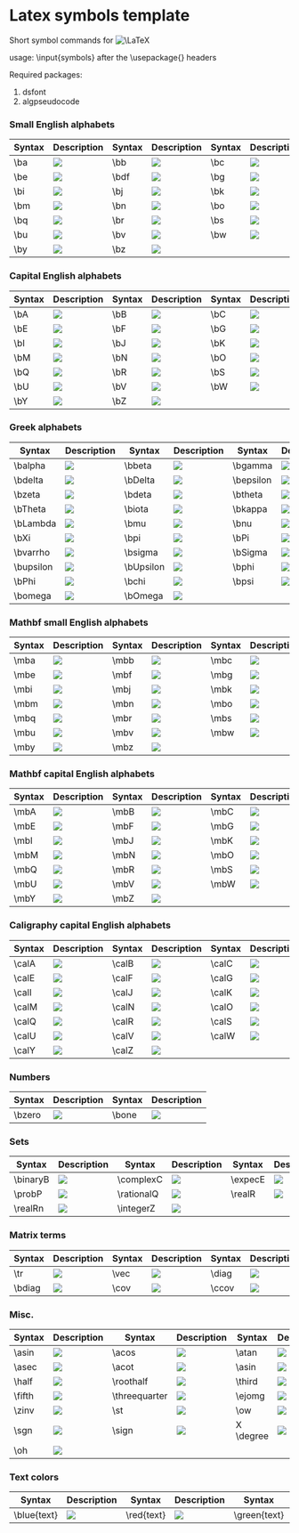 # Latex symbols template
Short symbol commands for <img src="https://latex.codecogs.com/gif.latex?\LaTeX" title="\LaTeX" />

usage: \input{symbols} after the \usepackage{} headers

Required packages: 
1. dsfont
2. algpseudocode

### Small English alphabets
| Syntax | Description | Syntax | Description | Syntax | Description | Syntax | Description |
| ----------- | ----------- | ----------- | ----------- | ----------- | ----------- | ----------- | ----------- |
| \ba | <img src="https://latex.codecogs.com/gif.latex?\boldsymbol{a}" /> | \bb | <img src="https://latex.codecogs.com/gif.latex?\boldsymbol{b}" /> | \bc | <img src="https://latex.codecogs.com/gif.latex?\boldsymbol{c}" /> | \bd | <img src="https://latex.codecogs.com/gif.latex?\boldsymbol{d}" /> |
| \be | <img src="https://latex.codecogs.com/gif.latex?\boldsymbol{e}" /> | \bdf | <img src="https://latex.codecogs.com/gif.latex?\boldsymbol{f}" /> | \bg | <img src="https://latex.codecogs.com/gif.latex?\boldsymbol{g}" /> | \bh | <img src="https://latex.codecogs.com/gif.latex?\boldsymbol{h}" /> |
| \bi | <img src="https://latex.codecogs.com/gif.latex?\boldsymbol{i}" /> | \bj | <img src="https://latex.codecogs.com/gif.latex?\boldsymbol{j}" /> | \bk | <img src="https://latex.codecogs.com/gif.latex?\boldsymbol{k}" /> | \bl | <img src="https://latex.codecogs.com/gif.latex?\boldsymbol{l}" /> |
| \bm | <img src="https://latex.codecogs.com/gif.latex?\boldsymbol{m}" /> | \bn | <img src="https://latex.codecogs.com/gif.latex?\boldsymbol{n}" /> | \bo | <img src="https://latex.codecogs.com/gif.latex?\boldsymbol{o}" /> | \bp | <img src="https://latex.codecogs.com/gif.latex?\boldsymbol{p}" /> |
| \bq | <img src="https://latex.codecogs.com/gif.latex?\boldsymbol{q}" /> | \br | <img src="https://latex.codecogs.com/gif.latex?\boldsymbol{r}" /> | \bs | <img src="https://latex.codecogs.com/gif.latex?\boldsymbol{s}" /> | \bt | <img src="https://latex.codecogs.com/gif.latex?\boldsymbol{t}" /> |
| \bu | <img src="https://latex.codecogs.com/gif.latex?\boldsymbol{u}" /> | \bv | <img src="https://latex.codecogs.com/gif.latex?\boldsymbol{v}" /> | \bw | <img src="https://latex.codecogs.com/gif.latex?\boldsymbol{w}" /> | \bx | <img src="https://latex.codecogs.com/gif.latex?\boldsymbol{x}" /> |
| \by | <img src="https://latex.codecogs.com/gif.latex?\boldsymbol{y}" /> | \bz | <img src="https://latex.codecogs.com/gif.latex?\boldsymbol{z}" /> |

### Capital English alphabets
| Syntax | Description | Syntax | Description | Syntax | Description | Syntax | Description |
| ----------- | ----------- | ----------- | ----------- | ----------- | ----------- | ----------- | ----------- |
| \bA | <img src="https://latex.codecogs.com/gif.latex?\boldsymbol{A}" /> | \bB | <img src="https://latex.codecogs.com/gif.latex?\boldsymbol{B}" /> | \bC | <img src="https://latex.codecogs.com/gif.latex?\boldsymbol{C}" /> | \bD | <img src="https://latex.codecogs.com/gif.latex?\boldsymbol{D}" /> |
| \bE | <img src="https://latex.codecogs.com/gif.latex?\boldsymbol{E}" /> | \bF | <img src="https://latex.codecogs.com/gif.latex?\boldsymbol{F}" /> | \bG | <img src="https://latex.codecogs.com/gif.latex?\boldsymbol{G}" /> | \bH | <img src="https://latex.codecogs.com/gif.latex?\boldsymbol{H}" /> |
| \bI | <img src="https://latex.codecogs.com/gif.latex?\boldsymbol{I}" /> | \bJ | <img src="https://latex.codecogs.com/gif.latex?\boldsymbol{J}" /> | \bK | <img src="https://latex.codecogs.com/gif.latex?\boldsymbol{K}" /> | \bL | <img src="https://latex.codecogs.com/gif.latex?\boldsymbol{L}" /> |
| \bM | <img src="https://latex.codecogs.com/gif.latex?\boldsymbol{M}" /> | \bN | <img src="https://latex.codecogs.com/gif.latex?\boldsymbol{N}" /> | \bO | <img src="https://latex.codecogs.com/gif.latex?\boldsymbol{O}" /> | \bP | <img src="https://latex.codecogs.com/gif.latex?\boldsymbol{P}" /> |
| \bQ | <img src="https://latex.codecogs.com/gif.latex?\boldsymbol{Q}" /> | \bR | <img src="https://latex.codecogs.com/gif.latex?\boldsymbol{R}" /> | \bS | <img src="https://latex.codecogs.com/gif.latex?\boldsymbol{S}" /> | \bT | <img src="https://latex.codecogs.com/gif.latex?\boldsymbol{T}" /> |
| \bU | <img src="https://latex.codecogs.com/gif.latex?\boldsymbol{U}" /> | \bV | <img src="https://latex.codecogs.com/gif.latex?\boldsymbol{V}" /> | \bW | <img src="https://latex.codecogs.com/gif.latex?\boldsymbol{W}" /> | \bX | <img src="https://latex.codecogs.com/gif.latex?\boldsymbol{X}" /> |
| \bY | <img src="https://latex.codecogs.com/gif.latex?\boldsymbol{Y}" /> | \bZ | <img src="https://latex.codecogs.com/gif.latex?\boldsymbol{Z}" /> |

### Greek alphabets
| Syntax | Description | Syntax | Description | Syntax | Description | Syntax | Description |
| ----------- | ----------- | ----------- | ----------- | ----------- | ----------- | ----------- | ----------- |
| \balpha | <img src="https://latex.codecogs.com/gif.latex?\boldsymbol{\alpha}" /> | \bbeta | <img src="https://latex.codecogs.com/gif.latex?\boldsymbol{\beta}" /> | \bgamma | <img src="https://latex.codecogs.com/gif.latex?\boldsymbol{\gamma}" /> | \bGamma | <img src="https://latex.codecogs.com/gif.latex?\boldsymbol{\Gamma}" /> |
| \bdelta | <img src="https://latex.codecogs.com/gif.latex?\boldsymbol{\delta}" /> | \bDelta | <img src="https://latex.codecogs.com/gif.latex?\boldsymbol{\Delta}" /> | \bepsilon | <img src="https://latex.codecogs.com/gif.latex?\boldsymbol{\epsilon}" /> | \bvarepsilon | <img src="https://latex.codecogs.com/gif.latex?\boldsymbol{\varepsilon}" /> |
| \bzeta | <img src="https://latex.codecogs.com/gif.latex?\boldsymbol{\zeta}" /> | \bdeta | <img src="https://latex.codecogs.com/gif.latex?\boldsymbol{\eta}" /> | \btheta| <img src="https://latex.codecogs.com/gif.latex?\boldsymbol{\theta}" /> | \bvartheta | <img src="https://latex.codecogs.com/gif.latex?\boldsymbol{\vartheta}" /> |
| \bTheta | <img src="https://latex.codecogs.com/gif.latex?\boldsymbol{\Theta}" /> | \biota | <img src="https://latex.codecogs.com/gif.latex?\boldsymbol{\iota}" /> | \bkappa | <img src="https://latex.codecogs.com/gif.latex?\boldsymbol{\kappa}" /> | \blambda | <img src="https://latex.codecogs.com/gif.latex?\boldsymbol{\lambda}" /> |
| \bLambda | <img src="https://latex.codecogs.com/gif.latex?\boldsymbol{\Lambda}" /> | \bmu | <img src="https://latex.codecogs.com/gif.latex?\boldsymbol{\mu}" /> | \bnu | <img src="https://latex.codecogs.com/gif.latex?\boldsymbol{\nu}" /> | \bxi | <img src="https://latex.codecogs.com/gif.latex?\boldsymbol{\xi}" /> |
| \bXi | <img src="https://latex.codecogs.com/gif.latex?\boldsymbol{\Xi}" /> | \bpi | <img src="https://latex.codecogs.com/gif.latex?\boldsymbol{\pi}" /> | \bPi | <img src="https://latex.codecogs.com/gif.latex?\boldsymbol{\Pi}" /> | \brho | <img src="https://latex.codecogs.com/gif.latex?\boldsymbol{\rho}" /> |
| \bvarrho | <img src="https://latex.codecogs.com/gif.latex?\boldsymbol{\varrho}" /> | \bsigma | <img src="https://latex.codecogs.com/gif.latex?\boldsymbol{\sigma}" /> | \bSigma | <img src="https://latex.codecogs.com/gif.latex?\boldsymbol{\Sigma}" /> | \btau | <img src="https://latex.codecogs.com/gif.latex?\boldsymbol{\tau}" /> |
| \bupsilon | <img src="https://latex.codecogs.com/gif.latex?\boldsymbol{\upsilon}" /> | \bUpsilon | <img src="https://latex.codecogs.com/gif.latex?\boldsymbol{\Upsilon}" /> | \bphi | <img src="https://latex.codecogs.com/gif.latex?\boldsymbol{\phi}" /> | \bvarphi | <img src="https://latex.codecogs.com/gif.latex?\boldsymbol{\varphi}" /> |
| \bPhi | <img src="https://latex.codecogs.com/gif.latex?\boldsymbol{\Phi}" /> | \bchi | <img src="https://latex.codecogs.com/gif.latex?\boldsymbol{\chi}" /> | \bpsi | <img src="https://latex.codecogs.com/gif.latex?\boldsymbol{\psi}" /> | \bPsi | <img src="https://latex.codecogs.com/gif.latex?\boldsymbol{\Psi}" /> |
| \bomega | <img src="https://latex.codecogs.com/gif.latex?\boldsymbol{\omega}" /> | \bOmega | <img src="https://latex.codecogs.com/gif.latex?\boldsymbol{\Omega}" /> |

### Mathbf small English alphabets
| Syntax | Description | Syntax | Description | Syntax | Description | Syntax | Description |
| ----------- | ----------- | ----------- | ----------- | ----------- | ----------- | ----------- | ----------- |
| \mba | <img src="https://latex.codecogs.com/gif.latex?\mathbf{a}" /> | \mbb | <img src="https://latex.codecogs.com/gif.latex?\mathbf{b}" /> | \mbc | <img src="https://latex.codecogs.com/gif.latex?\mathbf{c}" /> | \mbd | <img src="https://latex.codecogs.com/gif.latex?\mathbf{d}" /> |
| \mbe | <img src="https://latex.codecogs.com/gif.latex?\mathbf{e}" /> | \mbf | <img src="https://latex.codecogs.com/gif.latex?\mathbf{f}" /> | \mbg | <img src="https://latex.codecogs.com/gif.latex?\mathbf{g}" /> | \mbh | <img src="https://latex.codecogs.com/gif.latex?\mathbf{h}" /> |
| \mbi | <img src="https://latex.codecogs.com/gif.latex?\mathbf{i}" /> | \mbj | <img src="https://latex.codecogs.com/gif.latex?\mathbf{j}" /> | \mbk | <img src="https://latex.codecogs.com/gif.latex?\mathbf{k}" /> | \mbl | <img src="https://latex.codecogs.com/gif.latex?\mathbf{l}" /> |
| \mbm | <img src="https://latex.codecogs.com/gif.latex?\mathbf{m}" /> | \mbn | <img src="https://latex.codecogs.com/gif.latex?\mathbf{n}" /> | \mbo | <img src="https://latex.codecogs.com/gif.latex?\mathbf{o}" /> | \mbp | <img src="https://latex.codecogs.com/gif.latex?\mathbf{p}" /> |
| \mbq | <img src="https://latex.codecogs.com/gif.latex?\mathbf{q}" /> | \mbr | <img src="https://latex.codecogs.com/gif.latex?\mathbf{r}" /> | \mbs | <img src="https://latex.codecogs.com/gif.latex?\mathbf{s}" /> | \mbt | <img src="https://latex.codecogs.com/gif.latex?\mathbf{t}" /> |
| \mbu | <img src="https://latex.codecogs.com/gif.latex?\mathbf{u}" /> | \mbv | <img src="https://latex.codecogs.com/gif.latex?\mathbf{v}" /> | \mbw | <img src="https://latex.codecogs.com/gif.latex?\mathbf{w}" /> | \mbx | <img src="https://latex.codecogs.com/gif.latex?\mathbf{x}" /> |
| \mby | <img src="https://latex.codecogs.com/gif.latex?\mathbf{y}" /> | \mbz | <img src="https://latex.codecogs.com/gif.latex?\mathbf{z}" /> |

### Mathbf capital English alphabets
| Syntax | Description | Syntax | Description | Syntax | Description | Syntax | Description |
| ----------- | ----------- | ----------- | ----------- | ----------- | ----------- | ----------- | ----------- |
| \mbA | <img src="https://latex.codecogs.com/gif.latex?\mathbf{A}" /> | \mbB | <img src="https://latex.codecogs.com/gif.latex?\mathbf{B}" /> | \mbC | <img src="https://latex.codecogs.com/gif.latex?\mathbf{C}" /> | \mbD | <img src="https://latex.codecogs.com/gif.latex?\mathbf{D}" /> |
| \mbE | <img src="https://latex.codecogs.com/gif.latex?\mathbf{E}" /> | \mbF | <img src="https://latex.codecogs.com/gif.latex?\mathbf{F}" /> | \mbG | <img src="https://latex.codecogs.com/gif.latex?\mathbf{G}" /> | \mbH | <img src="https://latex.codecogs.com/gif.latex?\mathbf{H}" /> |
| \mbI | <img src="https://latex.codecogs.com/gif.latex?\mathbf{I}" /> | \mbJ | <img src="https://latex.codecogs.com/gif.latex?\mathbf{J}" /> | \mbK | <img src="https://latex.codecogs.com/gif.latex?\mathbf{K}" /> | \mbL | <img src="https://latex.codecogs.com/gif.latex?\mathbf{L}" /> |
| \mbM | <img src="https://latex.codecogs.com/gif.latex?\mathbf{M}" /> | \mbN | <img src="https://latex.codecogs.com/gif.latex?\mathbf{N}" /> | \mbO | <img src="https://latex.codecogs.com/gif.latex?\mathbf{O}" /> | \mbP | <img src="https://latex.codecogs.com/gif.latex?\mathbf{P}" /> |
| \mbQ | <img src="https://latex.codecogs.com/gif.latex?\mathbf{Q}" /> | \mbR | <img src="https://latex.codecogs.com/gif.latex?\mathbf{R}" /> | \mbS | <img src="https://latex.codecogs.com/gif.latex?\mathbf{S}" /> | \mbT | <img src="https://latex.codecogs.com/gif.latex?\mathbf{T}" /> |
| \mbU | <img src="https://latex.codecogs.com/gif.latex?\mathbf{U}" /> | \mbV | <img src="https://latex.codecogs.com/gif.latex?\mathbf{V}" /> | \mbW | <img src="https://latex.codecogs.com/gif.latex?\mathbf{W}" /> | \mbX | <img src="https://latex.codecogs.com/gif.latex?\mathbf{X}" /> |
| \mbY | <img src="https://latex.codecogs.com/gif.latex?\mathbf{Y}" /> | \mbZ | <img src="https://latex.codecogs.com/gif.latex?\mathbf{Z}" /> |

### Caligraphy capital English alphabets
| Syntax | Description | Syntax | Description | Syntax | Description | Syntax | Description |
| ----------- | ----------- | ----------- | ----------- | ----------- | ----------- | ----------- | ----------- |
| \calA | <img src="https://latex.codecogs.com/gif.latex?\mathcal{A}" /> | \calB | <img src="https://latex.codecogs.com/gif.latex?\mathcal{B}" /> | \calC | <img src="https://latex.codecogs.com/gif.latex?\mathcal{C}" /> | \calD | <img src="https://latex.codecogs.com/gif.latex?\mathcal{D}" /> |
| \calE | <img src="https://latex.codecogs.com/gif.latex?\mathcal{E}" /> | \calF | <img src="https://latex.codecogs.com/gif.latex?\mathcal{F}" /> | \calG | <img src="https://latex.codecogs.com/gif.latex?\mathcal{G}" /> | \calH | <img src="https://latex.codecogs.com/gif.latex?\mathcal{H}" /> |
| \calI | <img src="https://latex.codecogs.com/gif.latex?\mathcal{I}" /> | \calJ | <img src="https://latex.codecogs.com/gif.latex?\mathcal{J}" /> | \calK | <img src="https://latex.codecogs.com/gif.latex?\mathcal{K}" /> | \calL | <img src="https://latex.codecogs.com/gif.latex?\mathcal{L}" /> |
| \calM | <img src="https://latex.codecogs.com/gif.latex?\mathcal{M}" /> | \calN | <img src="https://latex.codecogs.com/gif.latex?\mathcal{N}" /> | \calO | <img src="https://latex.codecogs.com/gif.latex?\mathcal{O}" /> | \calP | <img src="https://latex.codecogs.com/gif.latex?\mathcal{P}" /> |
| \calQ | <img src="https://latex.codecogs.com/gif.latex?\mathcal{Q}" /> | \calR | <img src="https://latex.codecogs.com/gif.latex?\mathcal{R}" /> | \calS | <img src="https://latex.codecogs.com/gif.latex?\mathcal{S}" /> | \calT | <img src="https://latex.codecogs.com/gif.latex?\mathcal{T}" /> |
| \calU | <img src="https://latex.codecogs.com/gif.latex?\mathcal{U}" /> | \calV | <img src="https://latex.codecogs.com/gif.latex?\mathcal{V}" /> | \calW | <img src="https://latex.codecogs.com/gif.latex?\mathcal{W}" /> | \calX | <img src="https://latex.codecogs.com/gif.latex?\mathcal{X}" /> |
| \calY | <img src="https://latex.codecogs.com/gif.latex?\mathcal{Y}" /> | \calZ | <img src="https://latex.codecogs.com/gif.latex?\mathcal{Z}" /> |

### Numbers
| Syntax | Description | Syntax | Description |
| ----------- | ----------- | ----------- | ----------- |
| \bzero | <img src="https://latex.codecogs.com/gif.latex?\boldsymbol{0}" /> | \bone | <img src="https://latex.codecogs.com/gif.latex?\boldsymbol{1}" /> |

### Sets
| Syntax | Description | Syntax | Description | Syntax | Description | Syntax | Description |
| ----------- | ----------- | ----------- | ----------- | ----------- | ----------- | ----------- | ----------- |
| \binaryB | <img src="https://latex.codecogs.com/gif.latex?\mathbb{B}" /> | \complexC | <img src="https://latex.codecogs.com/gif.latex?\mathbb{C}" /> | \expecE | <img src="https://latex.codecogs.com/gif.latex?\mathbb{E}" /> | \naturalN | <img src="https://latex.codecogs.com/gif.latex?\mathbb{N}" /> |
| \probP | <img src="https://latex.codecogs.com/gif.latex?\mathbb{P}" /> | \rationalQ | <img src="https://latex.codecogs.com/gif.latex?\mathbb{Q}" /> | \realR | <img src="https://latex.codecogs.com/gif.latex?\mathbb{R}" /> | \realRp | <img src="https://latex.codecogs.com/gif.latex?\mathbb{R}_{+}" /> |
| \realRn | <img src="https://latex.codecogs.com/gif.latex?\mathbb{R}_{-}" /> | \integerZ | <img src="https://latex.codecogs.com/gif.latex?\mathbb{Z}" /> |

### Matrix terms
| Syntax | Description | Syntax | Description | Syntax | Description | Syntax | Description |
| ----------- | ----------- | ----------- | ----------- | ----------- | ----------- | ----------- | ----------- |
| \tr | <img src="https://latex.codecogs.com/gif.latex?\mathrm{tr}" /> | \vec | <img src="https://latex.codecogs.com/gif.latex?\mathrm{vec}" /> | \diag | <img src="https://latex.codecogs.com/gif.latex?\mathrm{diag}" /> | \cdiag | <img src="https://latex.codecogs.com/gif.latex?\mathrm{Diag}" /> |
| \bdiag | <img src="https://latex.codecogs.com/gif.latex?\mathbf{diag}" /> | \cov | <img src="https://latex.codecogs.com/gif.latex?\mathrm{cov}" /> | \ccov | <img src="https://latex.codecogs.com/gif.latex?\mathrm{Cov}" /> | \bcov | <img src="https://latex.codecogs.com/gif.latex?\mathbf{cov}" /> |

### Misc.
| Syntax | Description | Syntax | Description | Syntax | Description | Syntax | Description |
| ----------- | ----------- | ----------- | ----------- | ----------- | ----------- | ----------- | ----------- |
| \asin | <img src="https://latex.codecogs.com/gif.latex?\sin^{-1}" /> | \acos | <img src="https://latex.codecogs.com/gif.latex?\cos^{-1}" /> | \atan | <img src="https://latex.codecogs.com/gif.latex?\tan^{-1}" /> | \acsc | <img src="https://latex.codecogs.com/gif.latex?\csc^{-1}" /> |
| \asec | <img src="https://latex.codecogs.com/gif.latex?\sec^{-1}" /> | \acot | <img src="https://latex.codecogs.com/gif.latex?\cot^{-1}" /> | \asin | <img src="https://latex.codecogs.com/gif.latex?\sin^{-1}" /> | \implies | <img src="https://latex.codecogs.com/gif.latex?\Rightarrow" /> |
| \half | <img src="https://latex.codecogs.com/gif.latex?\frac{1}{2}" /> | \roothalf | <img src="https://latex.codecogs.com/gif.latex?\frac{1}{\sqrt{2}}" /> | \third | <img src="https://latex.codecogs.com/gif.latex?\frac{1}{3}" /> | \quarter | <img src="https://latex.codecogs.com/gif.latex?\frac{1}{4}" /> |
| \fifth | <img src="https://latex.codecogs.com/gif.latex?\frac{1}{5}" /> | \threequarter | <img src="https://latex.codecogs.com/gif.latex?\frac{3}{4}" /> | \ejomg | <img src="https://latex.codecogs.com/gif.latex?e^{j\omega}" /> | \ejmomg | <img src="https://latex.codecogs.com/gif.latex?e^{-j\omega}" /> |
| \zinv | <img src="https://latex.codecogs.com/gif.latex?z^{-1}" /> | \st | <img src="https://latex.codecogs.com/gif.latex?\mathrm{s.t.}" /> | \ow | <img src="https://latex.codecogs.com/gif.latex?\mathrm{otherwise}" /> | \ew | <img src="https://latex.codecogs.com/gif.latex?\mathrm{elsewhere}" /> |
| \sgn | <img src="https://latex.codecogs.com/gif.latex?\mathrm{sgn}" /> | \sign | <img src="https://latex.codecogs.com/gif.latex?\mathrm{sign}" /> | X \degree | <img src="https://latex.codecogs.com/gif.latex?X^\circ" /> | \Oh | <img src="https://latex.codecogs.com/gif.latex?\mathcal{O}" /> |
| \oh | <img src="https://latex.codecogs.com/gif.latex?o" /> |

### Text colors
| Syntax | Description | Syntax | Description | Syntax | Description |
| ----------- | ----------- | ----------- | ----------- | ----------- | ----------- |
| \blue{text} | <img src="https://latex.codecogs.com/gif.latex?\color{blue}\text{text}" /> | \red{text} | <img src="https://latex.codecogs.com/gif.latex?\color{red}\text{text}" /> | \green{text} | <img src="https://latex.codecogs.com/gif.latex?\color{green}\text{text}" /> |
